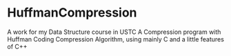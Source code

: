 # HuffmanCompression
A work for my Data Structure course in USTC
A Compression program with Huffman Coding Compression Algorithm, using mainly C and a little features of C++
